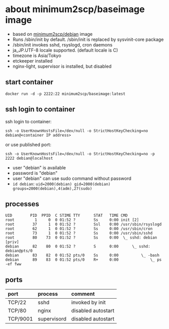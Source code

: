 # about minimum2scp/baseimage image

 * based on [minimum2scp/debian](https://github.com/minimum2scp/dockerfiles/tree/master/debian) image
 * Runs /sbin/init by default. /sbin/init is replaced by sysvinit-core package
 * /sbin/init invokes sshd, rsyslogd, cron daemons
 * ja_JP.UTF-8 locale supported. (default locale is C)
 * timezone is Asia/Tokyo
 * etckeeper installed
 * nginx-light, supervisor is installed, but disabled

## start container

```
docker run -d -p 2222:22 minimum2scp/baseimage:latest
```

## ssh login to container

ssh login to container:

```
ssh -o UserKnownHostsFile=/dev/null -o StrictHostKeyChecking=no debian@<container IP address>
```

or use published port:

```
ssh -o UserKnownHostsFile=/dev/null -o StrictHostKeyChecking=no -p 2222 debian@localhost
```

 * user "debian" is available
 * password is "debian"
 * user "debian" can use sudo command without password
 * `id debian`: `uid=2000(debian) gid=2000(debian) groups=2000(debian),4(adm),27(sudo)`

## processes

```
UID        PID  PPID  C STIME TTY      STAT   TIME CMD
root         1     0  0 01:52 ?        Ss     0:00 init [2]
root        37     1  0 01:52 ?        Ssl    0:00 /usr/sbin/rsyslogd
root        62     1  0 01:52 ?        Ss     0:00 /usr/sbin/cron
root        73     1  0 01:52 ?        Ss     0:00 /usr/sbin/sshd
root        80    73  0 01:52 ?        Ss     0:00  \_ sshd: debian [priv]
debian      82    80  0 01:52 ?        S      0:00      \_ sshd: debian@pts/0
debian      83    82  0 01:52 pts/0    Ss     0:00          \_ -bash
debian      89    83  0 01:52 pts/0    R+     0:00              \_ ps -ef fww
```

## ports

| port         | process           | comment                                   |
|:-------------|:------------------|:------------------------------------------|
| TCP/22       | sshd              | invoked by init                           |
| TCP/80       | nginx             | disabled autostart                        |
| TCP/9001     | supervisord       | disabled autostart                        |


